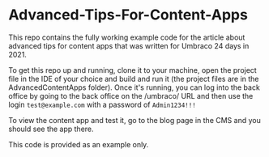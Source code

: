 # Advanced-Tips-For-Content-Apps
This repo contains the fully working example code for the article about advanced tips for content apps that was written for Umbraco 24 days in 2021.

To get this repo up and running, clone it to your machine, open the project file in the IDE of your choice and build and run it (the project files are in the AdvancedContentApps folder). Once it's running, you can log into the back office by going to the back office on the /umbraco/ URL and then use the login `test@example.com` with a password of `Admin1234!!!`

To view the content app and test it, go to the blog page in the CMS and you should see the app there.

This code is provided as an example only.

